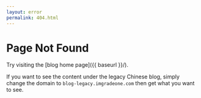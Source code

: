 ```yaml
---
layout: error
permalink: 404.html
---
```


# Page Not Found

Try visiting the [blog home page]({{ baseurl }}/).

If you want to see the content under the legacy Chinese blog, simply change the domain to `blog-legacy.imgradeone.com` then get what you want to see.

